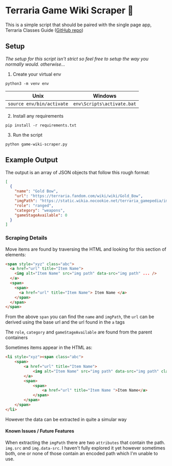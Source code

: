 # Terraria Game Wiki Scraper :rabbit2:

This is a simple script that should be paired with the single page app, Terraria Classes Guide ([GitHub repo](https://github.com/mbgeorge48/terraria_classes))

## Setup

_The setup for this script isn't strict so feel free to setup the way you normally would. otherwise..._

1. Create your virtual env

```
python3 -m venv env
```

| Unix                      | Windows                    |
| ------------------------- | -------------------------- |
| `source env/bin/activate` | `env\Scripts\activate.bat` |

2. Install any requirements

```
pip install -r requirements.txt
```

3. Run the script

```
python game-wiki-scraper.py
```

## Example Output

The output is an array of JSON objects that follow this rough format:

```json
[
  {
    "name": "Gold Bow",
    "url": "https://terraria.fandom.com/wiki/wiki/Gold_Bow",
    "imgPath": "https://static.wikia.nocookie.net/terraria_gamepedia/images/f/ff/Gold_Bow.png",
    "role": "ranged",
    "category": "weapons",
    "gameStageAvailable": 0
  }
]
```

### Scraping Details

Move items are found by traversing the HTML and looking for this section of elements:

```html
<span style="xyz" class="abc">
  <a href="url" title="Item Name">
    <img alt="Item Name" src="img path" data-src="img path" ... />
  </a>
  <span>
    <span>
      <a href="url" title="Item Name"> Item Name </a>
    </span>
  </span>
</span>
```

From the above `span` you can find the `name` and `imgPath`, the `url` can be derived using the base url and the url found in the `a` tags

The `role`, `category` and `gameStageAvailable` are found from the parent containers

Sometimes items appear in the HTML as:

```html
<li style="xyz"><span class="abc">
    <span>
        <a href="url" title="Item Name">
            <img alt="Item Name" src="img path" data-src="img path" class="abc" />
        </a>
        <span>
            <span>
                <a href="url" title="Item Name ">Item Name</a>
            </span>
        </span>
    </span>
</li>
```

However the data can be extracted in quite a simular way

#### Known Issues / Future Features

When extracting the `imgPath` there are two `attributes` that contain the path. `img.src` and `img.data-src`. I haven't fully explored it yet however sometimes both, one or none of those contain an encoded path which I'm unable to use.
